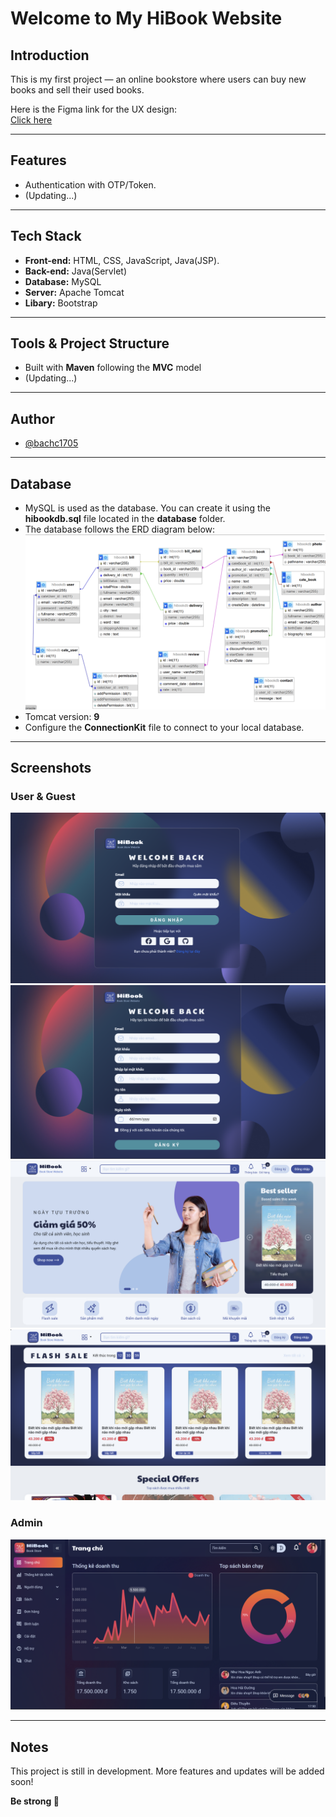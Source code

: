 # Welcome to My HiBook Website

## Introduction
This is my first project — an online bookstore where users can buy new books and sell their used books.

Here is the Figma link for the UX design:  
[Click here](https://www.figma.com/design/DxR8zV3TBbsBe25Ly1FgDP/HiBook?node-id=0-1&t=ALR28rvtGhjJVNNc-1)

---

## Features
- Authentication with OTP/Token.
- (Updating...)

---

## Tech Stack
- **Front-end:** HTML, CSS, JavaScript, Java(JSP).
- **Back-end:** Java(Servlet)  
- **Database:** MySQL  
- **Server:** Apache Tomcat
- **Libary:** Bootstrap

---

## Tools & Project Structure
- Built with **Maven** following the **MVC** model  
- (Updating...)

---

## Author
- [@bachc1705](https://github.com/baohc1705)

---

## Database
- MySQL is used as the database. You can create it using the **hibookdb.sql** file located in the **database** folder.
- The database follows the ERD diagram below:  
  ![ERD diagram](https://github.com/baohc1705/hibook/blob/main/screenshot/erd-hibook.png)
- Tomcat version: **9**  
- Configure the **ConnectionKit** file to connect to your local database.

---

## Screenshots

### User & Guest
![Login](https://github.com/baohc1705/hibook/blob/main/screenshot/login.png)  
![Register](https://github.com/baohc1705/hibook/blob/main/screenshot/register.png)  
![Homepage](https://github.com/baohc1705/hibook/blob/main/screenshot/homepage1.png)
![Cart](https://github.com/baohc1705/hibook/blob/main/screenshot/homepage2.png)  


### Admin
![Dashboard](https://github.com/baohc1705/hibook/blob/main/screenshot/dashboard.png)  

---

## Notes
This project is still in development. More features and updates will be added soon!

**Be strong 💪**
